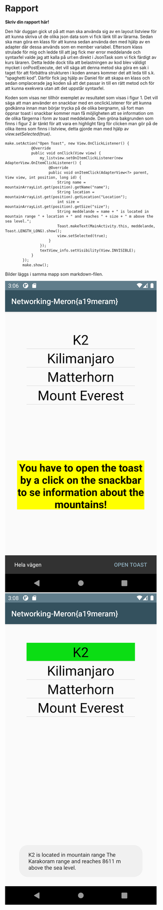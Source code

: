 
# Rapport

**Skriv din rapport här!**

Den här duggan gick ut på att man ska använda sig av en layout listview för att kunna skriva ut de olika json data som vi fick länk till av lärarna. 
Sedan ska man göra en klass för att kunna sedan använda den med hjälp av en adapter där dessa används som en member variabel. 
Eftersom klass strulade för mig och ledde till att jag fick mer error meddelande och syntaxfel valde jag att kalla på url:en direkt i JsonTask som vi fick färdigt av kurs läraren. 
Detta ledde dock tilla att belastningen av kod blev väldigt mycket i onPostExecute, det vill säga att denna metod ska göra en sak i taget för att förbättra strukturen i koden annars kommer det att leda till s.k. “spaghetti kod”. 
Därför fick jag hjälp av Daniel för att skapa en klass och sedan omplacerade jag koden så att det passar in till en rätt metod och för att kunna exekvera utan att det uppstår syntaxfel. 

Koden som visas ner tillhör exemplet av resultatet som visas i figur 1. 
Det vill säga att man använder en snackbar med en onclickListener för att kunna godkänna innan man börjar trycka på de olika bergnamn, 
så fort man öppnar toast i snackbar kommer man få möjligheten att se information om de olika färgerna i form av toast meddelande.
Den gröna bakgrunden som finns i figur 2 är tänkt för att vara en highlight färg för clicken man gör på de olika items som finns i listview, detta gjorde man med hjälp av *view.setSelected(true)*. 

```
make.setAction("Open Toast", new View.OnClickListener() {
            @Override
            public void onClick(View view) {
                my_listview.setOnItemClickListener(new AdapterView.OnItemClickListener() {
                    @Override
                    public void onItemClick(AdapterView<?> parent, View view, int position, long id) {
                        String name = mountainArrayList.get(position).getName("name");
                        String location = mountainArrayList.get(position).getLocation("Location");
                        int size = mountainArrayList.get(position).getSize("size");
                        String meddelande = name + " is located in mountain range " + location + " and reaches " + size + " m above the sea level.";
                        Toast.makeText(MainActivity.this, meddelande, Toast.LENGTH_LONG).show();
                        view.setSelected(true);
                    }
                });
                textView_info.setVisibility(View.INVISIBLE);
            }
        });
        make.show();
```

Bilder läggs i samma mapp som markdown-filen.

![](Figur1.png)
![](Figur2.png)

